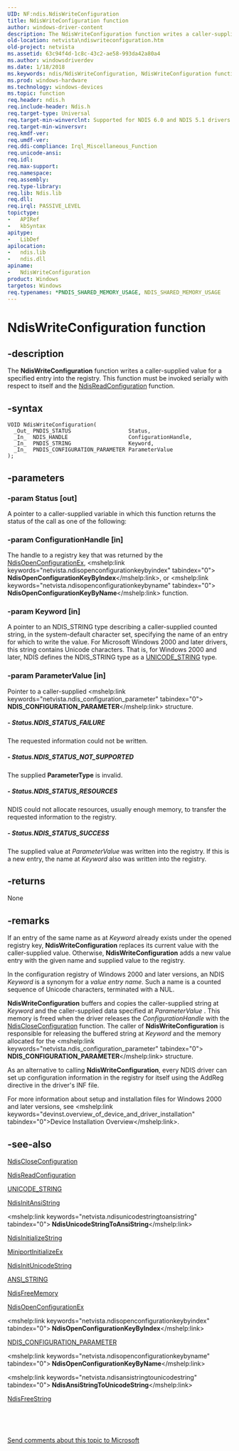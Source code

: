 ```yaml
---
UID: NF:ndis.NdisWriteConfiguration
title: NdisWriteConfiguration function
author: windows-driver-content
description: The NdisWriteConfiguration function writes a caller-supplied value for a specified entry into the registry. This function must be invoked serially with respect to itself and the NdisReadConfiguration function.
old-location: netvista\ndiswriteconfiguration.htm
old-project: netvista
ms.assetid: 63c94f4d-1c8c-43c2-ae58-993da42a80a4
ms.author: windowsdriverdev
ms.date: 1/18/2018
ms.keywords: ndis/NdisWriteConfiguration, NdisWriteConfiguration function [Network Drivers Starting with Windows Vista], netvista.ndiswriteconfiguration, ndis_configuration_ref_7d603433-49ed-46d5-8a57-000c06d83d4a.xml, NdisWriteConfiguration
ms.prod: windows-hardware
ms.technology: windows-devices
ms.topic: function
req.header: ndis.h
req.include-header: Ndis.h
req.target-type: Universal
req.target-min-winverclnt: Supported for NDIS 6.0 and NDIS 5.1 drivers (see    NdisWriteConfiguration (NDIS   5.1)) in Windows Vista. Supported for NDIS 5.1 drivers (see    NdisWriteConfiguration (NDIS   5.1)) in Windows XP.
req.target-min-winversvr: 
req.kmdf-ver: 
req.umdf-ver: 
req.ddi-compliance: Irql_Miscellaneous_Function
req.unicode-ansi: 
req.idl: 
req.max-support: 
req.namespace: 
req.assembly: 
req.type-library: 
req.lib: Ndis.lib
req.dll: 
req.irql: PASSIVE_LEVEL
topictype: 
-	APIRef
-	kbSyntax
apitype: 
-	LibDef
apilocation: 
-	ndis.lib
-	ndis.dll
apiname: 
-	NdisWriteConfiguration
product: Windows
targetos: Windows
req.typenames: *PNDIS_SHARED_MEMORY_USAGE, NDIS_SHARED_MEMORY_USAGE
---
```


# NdisWriteConfiguration function


## -description


The 
  <b>NdisWriteConfiguration</b> function writes a caller-supplied value for a specified entry into the
  registry. This function must be invoked serially with respect to itself and the <a href="..\ndis\nf-ndis-ndisreadconfiguration.md">NdisReadConfiguration</a> function.


## -syntax


````
VOID NdisWriteConfiguration(
  _Out_ PNDIS_STATUS                  Status,
  _In_  NDIS_HANDLE                   ConfigurationHandle,
  _In_  PNDIS_STRING                  Keyword,
  _In_  PNDIS_CONFIGURATION_PARAMETER ParameterValue
);
````


## -parameters




### -param Status [out]

A pointer to a caller-supplied variable in which this function returns the status of the call as
     one of the following:
     




### -param ConfigurationHandle [in]

The handle to a registry key that was returned by the 
     <a href="..\ndis\nf-ndis-ndisopenconfigurationex.md">NdisOpenConfigurationEx</a>, 
     <mshelp:link keywords="netvista.ndisopenconfigurationkeybyindex" tabindex="0"><b>
     NdisOpenConfigurationKeyByIndex</b></mshelp:link>, or 
     <mshelp:link keywords="netvista.ndisopenconfigurationkeybyname" tabindex="0"><b>
     NdisOpenConfigurationKeyByName</b></mshelp:link> function.


### -param Keyword [in]

A pointer to an NDIS_STRING type describing a caller-supplied counted string, in the
     system-default character set, specifying the name of an entry for which to write the value. For
     Microsoft Windows 2000 and later drivers, this string contains Unicode characters. That is, for Windows
     2000 and later, NDIS defines the NDIS_STRING type as a 
     <a href="..\wudfwdm\ns-wudfwdm-_unicode_string.md">UNICODE_STRING</a> type.


### -param ParameterValue [in]

Pointer to a caller-supplied 
     <mshelp:link keywords="netvista.ndis_configuration_parameter" tabindex="0"><b>
     NDIS_CONFIGURATION_PARAMETER</b></mshelp:link> structure.


##### - Status.NDIS_STATUS_FAILURE

The requested information could not be written.


##### - Status.NDIS_STATUS_NOT_SUPPORTED

The supplied 
       <b>ParameterType</b> is invalid.


##### - Status.NDIS_STATUS_RESOURCES

NDIS could not allocate resources, usually enough memory, to transfer the requested information
       to the registry.


##### - Status.NDIS_STATUS_SUCCESS

The supplied value at 
       <i>ParameterValue</i> was written into the registry. If this is a new entry, the name at 
       <i>Keyword</i> also was written into the registry.


## -returns


None



## -remarks


If an entry of the same name as at 
    <i>Keyword</i> already exists under the opened registry key, 
    <b>NdisWriteConfiguration</b> replaces its current value with the caller-supplied value. Otherwise, 
    <b>NdisWriteConfiguration</b> adds a new value entry with the given name and supplied value to the
    registry.

In the configuration registry of Windows 2000 and later versions, an NDIS 
    <i>Keyword</i> is a synonym for a
    <i>value entry name</i>. Such a name is a counted sequence of Unicode characters, terminated with a
    NUL.

<b>NdisWriteConfiguration</b> buffers and copies the caller-supplied string at 
    <i>Keyword</i> and the caller-supplied data specified at 
    <i>ParameterValue</i> . This memory is freed when the driver releases the 
    <i>ConfigurationHandle</i> with the 
    <a href="..\ndis\nf-ndis-ndiscloseconfiguration.md">NdisCloseConfiguration</a> function.
    The caller of 
    <b>NdisWriteConfiguration</b> is responsible for releasing the buffered string at 
    <i>Keyword</i> and the memory allocated for the 
    <mshelp:link keywords="netvista.ndis_configuration_parameter" tabindex="0"><b>
    NDIS_CONFIGURATION_PARAMETER</b></mshelp:link> structure.

As an alternative to calling 
    <b>NdisWriteConfiguration</b>, every NDIS driver can set up configuration information in the registry for
    itself using the AddReg directive in the driver's INF file.

For more information about setup and installation files for Windows 2000 and later versions, see 
    <mshelp:link keywords="devinst.overview_of_device_and_driver_installation" tabindex="0">Device Installation
    Overview</mshelp:link>.



## -see-also

<a href="..\ndis\nf-ndis-ndiscloseconfiguration.md">NdisCloseConfiguration</a>

<a href="..\ndis\nf-ndis-ndisreadconfiguration.md">NdisReadConfiguration</a>

<a href="..\wudfwdm\ns-wudfwdm-_unicode_string.md">UNICODE_STRING</a>

<a href="..\ndis\nf-ndis-ndisinitansistring.md">NdisInitAnsiString</a>

<mshelp:link keywords="netvista.ndisunicodestringtoansistring" tabindex="0"><b>
   NdisUnicodeStringToAnsiString</b></mshelp:link>

<a href="..\ndis\nf-ndis-ndisinitializestring.md">NdisInitializeString</a>

<a href="..\ndis\nc-ndis-miniport_initialize.md">MiniportInitializeEx</a>

<a href="..\ndis\nf-ndis-ndisinitunicodestring.md">NdisInitUnicodeString</a>

<a href="https://msdn.microsoft.com/library/windows/hardware/ff540605">ANSI_STRING</a>

<a href="..\ndis\nf-ndis-ndisfreememory.md">NdisFreeMemory</a>

<a href="..\ndis\nf-ndis-ndisopenconfigurationex.md">NdisOpenConfigurationEx</a>

<mshelp:link keywords="netvista.ndisopenconfigurationkeybyindex" tabindex="0"><b>
   NdisOpenConfigurationKeyByIndex</b></mshelp:link>

<a href="..\ndis\ns-ndis-_ndis_configuration_parameter.md">NDIS_CONFIGURATION_PARAMETER</a>

<mshelp:link keywords="netvista.ndisopenconfigurationkeybyname" tabindex="0"><b>
   NdisOpenConfigurationKeyByName</b></mshelp:link>

<mshelp:link keywords="netvista.ndisansistringtounicodestring" tabindex="0"><b>
   NdisAnsiStringToUnicodeString</b></mshelp:link>

<a href="..\ndis\nf-ndis-ndisfreestring.md">NdisFreeString</a>

 

 

<a href="mailto:wsddocfb@microsoft.com?subject=Documentation%20feedback [netvista\netvista]:%20NdisWriteConfiguration function%20 RELEASE:%20(1/18/2018)&amp;body=%0A%0APRIVACY STATEMENT%0A%0AWe use your feedback to improve the documentation. We don't use your email address for any other purpose, and we'll remove your email address from our system after the issue that you're reporting is fixed. While we're working to fix this issue, we might send you an email message to ask for more info. Later, we might also send you an email message to let you know that we've addressed your feedback.%0A%0AFor more info about Microsoft's privacy policy, see http://privacy.microsoft.com/en-us/default.aspx." title="Send comments about this topic to Microsoft">Send comments about this topic to Microsoft</a>

